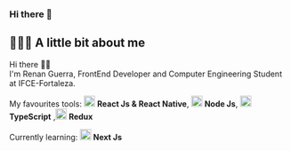### Hi there 👋
## 👨🏻‍💻 A little bit about me

Hi there 👋🏻  
I'm Renan Guerra, FrontEnd Developer and Computer Engineering Student at IFCE-Fortaleza.

My favourites tools: <img src="https://i.ibb.co/4RHMmLQ/react.png" width="20"/> <b>React Js & React Native</b>, <img src="https://i.ibb.co/vVxmyN2/node.png" width="20"/> <b>Node Js</b>, <img src="https://i.ibb.co/PZ2XZgr/ts.png" width="20"/> <b>TypeScript</b> ,<img src="https://user-images.githubusercontent.com/53278938/125270031-a9d7ab00-e2df-11eb-832e-8f6be7740ebe.png" width="20"/> <b>Redux</b>


Currently learning: 
<img src="https://user-images.githubusercontent.com/53278938/158896615-45986b35-1682-45ec-a987-9abe94e3de03.png" width="20"/> 
<b>Next Js</b>
